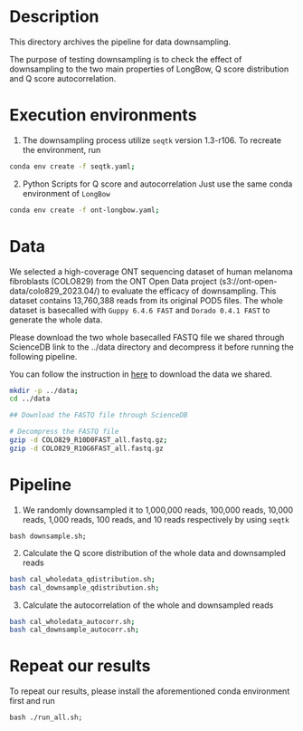 # Description
This directory archives the pipeline for data downsampling.

The purpose of testing downsampling is to check the effect of downsampling to the two main properties of LongBow, Q score distribution and Q score autocorrelation.


# Execution environments
1. The downsampling process utilize `seqtk` version 1.3-r106. To recreate the environment, run
```bash
conda env create -f seqtk.yaml;
```

2. Python Scripts for Q score and autocorrelation
Just use the same conda environment of `LongBow`
```bash
conda env create -f ont-longbow.yaml;
```

# Data
We selected a high-coverage ONT sequencing dataset of human melanoma fibroblasts (COLO829) from the ONT Open Data project (s3://ont-open-data/colo829_2023.04/) to evaluate the efficacy of downsampling. This dataset contains 13,760,388 reads from its original POD5 files. The whole dataset is basecalled with `Guppy 6.4.6 FAST` and `Dorado 0.4.1 FAST` to generate the whole data.


Please download the two whole basecalled FASTQ file we shared through ScienceDB link to the ../data directory and decompress it before running the following pipeline.

You can follow the instruction in [here](../../../ScienceDB/README.md) to download the data we shared.
```bash
mkdir -p ../data;
cd ../data

## Download the FASTQ file through ScienceDB

# Decompress the FASTQ file
gzip -d COLO829_R10D0FAST_all.fastq.gz;
gzip -d COLO829_R10G6FAST_all.fastq.gz

```




# Pipeline
1. We randomly downsampled it to 1,000,000 reads, 100,000 reads, 10,000 reads, 1,000 reads, 100 reads, and 10 reads respectively by using `seqtk`
```
bash downsample.sh;
```

2. Calculate the Q score distribution of the whole data and downsampled reads
```bash
bash cal_wholedata_qdistribution.sh;
bash cal_downsample_qdistribution.sh;
```

3. Calculate the autocorrelation of the whole and downsampled reads
```bash
bash cal_wholedata_autocorr.sh;
bash cal_downsample_autocorr.sh;
```

# Repeat our results
To repeat our results, please install the aforementioned conda environment first and run
```
bash ./run_all.sh;
```

